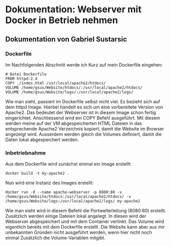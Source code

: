 # Dokumentation: Webserver mit Docker in Betrieb nehmen

## Dokumentation von Gabriel Sustarsic

### Dockerfile
Im Nachfolgenden Abschnitt werde ich Kurz auf mein Dockerfile eingehen:

    # Datei Dockerfile
    FROM httpd:2.4
    COPY ./index.html /usr/local/apache2/htdocs/
    VOLUME /home/gsus/Website/htdocs/:/usr/local/apache2/htdocs/
    VOLUME /home/gsus/Website/logs/:/usr/local/apache2/logs/
    

Wie man sieht, passiert im Dockerfile selbst nicht viel. Es bezieht sich auf dem httpd Image. Hierbei handelt es sich um eine vorbereitete Version von Apache2. 
Das bedeutet der Webserver ist in diesem Image schon fertig eingerichtet. 
Anschliessend wird ein COPY Befehl ausgeführt. Mit diesem werden meine auf der VM abgespeicherten HTML Dateien in das entsprechende Apache2 Verzeichnis kopiert, damit die Website im Browser angezeigt wird.
Ausserdem werden gleich die Volumes definiert, damit die Daten lokal abgespeichert werden.

### Inbetriebnahme

Aus dem Dockerfile wird zunächst einmal ein Image erstellt:

    docker build -t my-apache2 .

Nun wird eine Instanz des Images erstellt:

    docker run -d --name apache-webserver -p 8080:80 -v /home/gsus/Website/htdocs:/usr/local/apache2/htdocs/ -v /home/gsus/Website/logs:/usr/local/apache2/logs/ my-apache2

Wie man sieht wird in diesem Befehl die Portweiterleitung (8080:80) erstellt.
Zusätzlich werden einige Dateien lokal angelegt. In diesen wird der Webserver abgespeichert und mit dem Container verlinkt. Das Volume wird eigentlich bereits mit dem Dockerfile erstellt. Die Website kann aber aus mir unbekannten Gründen nicht ausgeführt werden, wenn hier nicht noch einmal Zusätzlich die Volume-Variablen mitgibt.
